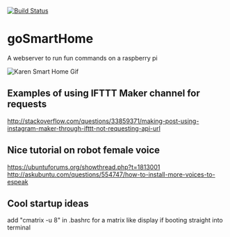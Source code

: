 [![Build Status](https://travis-ci.org/torch2424/goSmartHome.svg?branch=master)](https://travis-ci.org/torch2424/goSmartHome)
# goSmartHome

A webserver to run fun commands on a raspberry pi

![Karen Smart Home Gif](https://files.aaronthedev.com/$/pytjw)

## Examples of using IFTTT Maker channel for requests

http://stackoverflow.com/questions/33859371/making-post-using-instagram-maker-through-ifttt-not-requesting-api-url

## Nice tutorial on robot female voice
https://ubuntuforums.org/showthread.php?t=1813001
http://askubuntu.com/questions/554747/how-to-install-more-voices-to-espeak

## Cool startup ideas
add "cmatrix -u 8" in .bashrc for a matrix like display if booting straight into terminal
